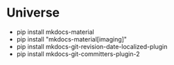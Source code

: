 # Universe

- pip install mkdocs-material
- pip install "mkdocs-material[imaging]"
- pip install mkdocs-git-revision-date-localized-plugin
- pip install mkdocs-git-committers-plugin-2

